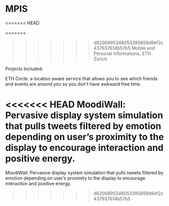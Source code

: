 # MPIS
<<<<<<< HEAD

=======
>>>>>>> d6206895348053395859d9ef2c437937614b57b5
Mobile and Personal Informations, ETH Zurich

Projects Included:

ETH Circle: a location aware service that allows you to see which friends and events are around you so you don't have awkward free time.

<<<<<<< HEAD
MoodiWall: Pervasive display system simulation that pulls tweets filtered by emotion depending on user’s proximity to the display to
encourage interaction and positive energy. 
=======
MoodiWall: Pervasive display system simulation that pulls tweets filtered by emotion depending on user’s proximity to the display to encourage interaction and positive energy.
>>>>>>> d6206895348053395859d9ef2c437937614b57b5
